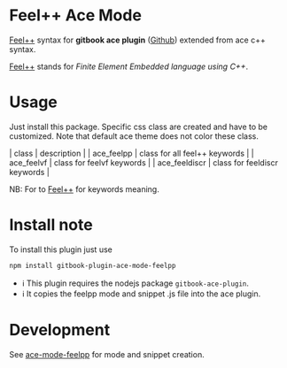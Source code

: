 # Feel++ Ace Mode

[Feel++](https://github.com/feelpp/feelpp) syntax for **gitbook ace plugin** ([Github](https://github.com/ymcatar/gitbook-plugin-ace))
extended from ace c++ syntax.

[Feel++](https://github.com/feelpp/feelpp) stands for _Finite Element Embedded language using C++_.

# Usage

Just install this package.
Specific css class are created and have to be customized.
Note that default ace theme does not color these class.

| class | description |
| ace_feelpp | class for all feel++ keywords |
| ace_feelvf | class for feelvf keywords |
| ace_feeldiscr | class for feeldiscr keywords |

NB: For to [Feel++](https://github.com/feelpp/feelpp) for keywords meaning.

# Install note

To install this plugin just use

```sh
npm install gitbook-plugin-ace-mode-feelpp
```

- :information_source: This plugin requires the nodejs package `gitbook-ace-plugin`.
- :information_source: It copies the feelpp mode and snippet .js file into the ace plugin.

# Development

See [ace-mode-feelpp](https://github.com/gdolle/ace-mode-feelpp) for mode and snippet creation.
